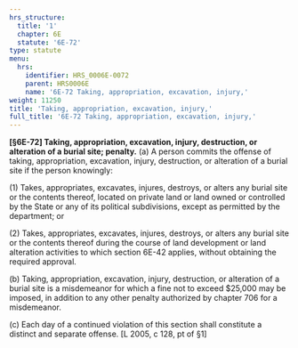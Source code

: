 ```yaml
---
hrs_structure:
  title: '1'
  chapter: 6E
  statute: '6E-72'
type: statute
menu:
  hrs:
    identifier: HRS_0006E-0072
    parent: HRS0006E
    name: '6E-72 Taking, appropriation, excavation, injury,'
weight: 11250
title: 'Taking, appropriation, excavation, injury,'
full_title: '6E-72 Taking, appropriation, excavation, injury,'
---
```

**[§6E-72] Taking, appropriation, excavation, injury, destruction, or alteration of a burial site; penalty.** (a) A person commits the offense of taking, appropriation, excavation, injury, destruction, or alteration of a burial site if the person knowingly:

(1) Takes, appropriates, excavates, injures, destroys, or alters any burial site or the contents thereof, located on private land or land owned or controlled by the State or any of its political subdivisions, except as permitted by the department; or

(2) Takes, appropriates, excavates, injures, destroys, or alters any burial site or the contents thereof during the course of land development or land alteration activities to which section 6E-42 applies, without obtaining the required approval.

(b) Taking, appropriation, excavation, injury, destruction, or alteration of a burial site is a misdemeanor for which a fine not to exceed $25,000 may be imposed, in addition to any other penalty authorized by chapter 706 for a misdemeanor.

(c) Each day of a continued violation of this section shall constitute a distinct and separate offense. [L 2005, c 128, pt of §1]